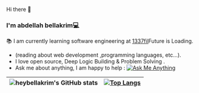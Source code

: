  Hi there 👋

### I'm abdellah bellakrim💻
📚 I am currently learning software engineering at [1337fil](https://1337.ma/)Future is Loading.
 * (reading about web development ,programming languages, etc...).
 * I love open source, Deep Logic Building & Problem Solving .
 * Ask me about anything, I am happy to help : <a href="mailto:bellakrim2032@gmail.com"><img alt="Ask Me Anything" src="https://img.shields.io/badge/-Ask_me_anything-blueviolet?style=flat&logo=Gmail&logoColor=white" /></a>


<p align="center">
</p>


| ![heybellakrim's GitHub stats](https://github-readme-stats.vercel.app/api?username=heybellakrim&theme=dark&show_icons=true) | [![Top Langs](https://github-readme-stats.vercel.app/api/top-langs/?username=heybellakrim&layout=compact)](https://github.com/heybellakrim/github-readme-stats) |
|:-:|:-:|




